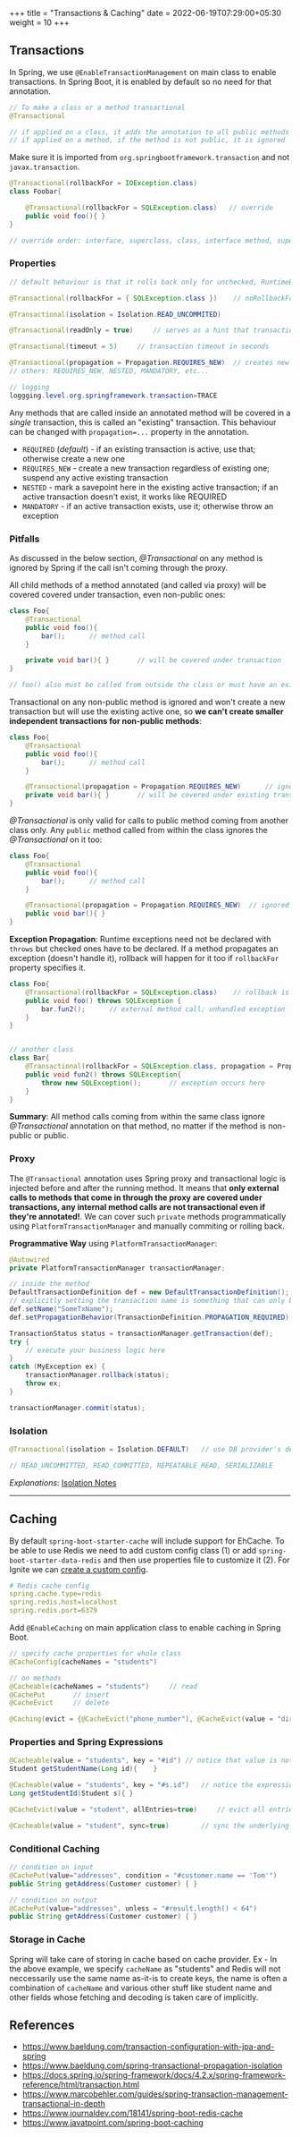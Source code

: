 +++
title = "Transactions & Caching"
date = 2022-06-19T07:29:00+05:30
weight = 10
+++

## Transactions
In Spring, we use `@EnableTransactionManagement` on main class to enable transactions. In Spring Boot, it is enabled by default so no need for that annotation. 
```java
// To make a class or a method transactional
@Transactional

// if applied on a class, it adds the annotation to all public methods and ignore all others
// if applied on a method, if the method is not public, it is ignored

```
Make sure it is imported from `org.springbootframework.transaction` and not `javax.transaction`.

```java
@Transactional(rollbackFor = IOException.class)
class Foobar{

    @Transactional(rollbackFor = SQLException.class)   // override
    public void foo(){ }
}

// override order: interface, superclass, class, interface method, superclass method, and class method
```

### Properties
```java
// default behaviour is that it rolls back only for unchecked, RuntimeExceptions

@Transactional(rollbackFor = { SQLException.class })	// noRollbackFor

@Transactional(isolation = Isolation.READ_UNCOMMITED)

@Transactional(readOnly = true)		// serves as a hint that transaction doesn't perform any insert or updates; won't cause exceptions, just a hint so it doesn't lock resources

@Transactional(timeout = 5)		// transaction timeout in seconds

@Transactional(propagation = Propagation.REQUIRES_NEW)	// creates new transaction for each child method; REQUIRED is default
// others: REQUIRES_NEW, NESTED, MANDATORY, etc...

// logging
loggging.level.org.springframework.transaction=TRACE
```

Any methods that are called inside an annotated method will be covered in a _single_ transaction, this is called an "existing" transaction. This behaviour can be changed with `propagation=...` property in the annotation.
- `REQUIRED` (_default_) - if an existing transaction is active, use that; otherwise create a new one
- `REQUIRES_NEW` - create a new transaction regardless of existing one; suspend any active existing transaction
- `NESTED` - mark a savepoint here in the existing active transaction; if an active transaction doesn't exist, it works like REQUIRED
- `MANDATORY` - if an active transaction exists, use it; otherwise throw an exception

### Pitfalls
As discussed in the below section, _@Transactional_ on any method is ignored by Spring if the call isn't coming through the proxy.

All child methods of a method annotated (and called via proxy) will be covered covered under transaction, even non-public ones:
```java
class Foo{
    @Transactional
    public void foo(){
        bar();      // method call
    }

    private void bar(){ }       // will be covered under transaction
}

// foo() also must be called from outside the class or must have an existing active transaction
```

Transactional on any non-public method is ignored and won't create a new transaction but will use the existing active one, so **we can't create smaller independent transactions for non-public methods**:
```java
class Foo{
    @Transactional
    public void foo(){
        bar();      // method call
    }

    @Transactional(propagation = Propagation.REQUIRES_NEW)      // ignored; without compiler-errors
    private void bar(){ }       // will be covered under existing transaction
}
```

_@Transactional_ is only valid for calls to public method coming from another class only. Any `public` method called from within the class ignores the _@Transactional_ on it too:
```java
class Foo{
    @Transactional
    public void foo(){
        bar();      // method call
    }

    @Transactional(propagation = Propagation.REQUIRES_NEW)  // ignored if called from foo(); works when called from outside class Foo
    public void bar(){ }
}
```

**Exception Propagation**: Runtime exceptions need not be declared with `throws` but checked ones have to be declared. If a method propagates an exception (doesn't handle it), rollback will happen for it too if `rollbackFor` property specifies it.
```java
class Foo{
    @Transactional(rollbackFor = SQLException.class)    // rollback is becuase of exception propagation; not in the same transaction as bar()
    public void foo() throws SQLException {
        bar.fun2();      // external method call; unhandled exception
    }  
}


// another class
class Bar{
    @Transactional(rollbackFor = SQLException.class, propagation = Propagation.REQUIRES_NEW)    // new transaction
    public void fun2() throws SQLException{
        throw new SQLException();       // exception occurs here
    }
}
```

**Summary**: All method calls coming from within the same class ignore _@Transactional_ annotation on that method, no matter if the method is non-public or public.

### Proxy
The `@Transactional` annotation uses Spring proxy and transactional logic is injected before and after the running method. It means that **only external calls to methods that come in through the proxy are covered under transactions, any internal method calls are not transactional even if they're annotated!**. We can cover such `private` methods programmatically using `PlatformTransactionManager` and manually commiting or rolling back.

**Programmative Way** using `PlatformTransactionManager`:
```java
@Autowired
private PlatformTransactionManager transactionManager;

// inside the method
DefaultTransactionDefinition def = new DefaultTransactionDefinition();
// explicitly setting the transaction name is something that can only be done programmatically
def.setName("SomeTxName");
def.setPropagationBehavior(TransactionDefinition.PROPAGATION_REQUIRED);

TransactionStatus status = transactionManager.getTransaction(def);
try {
    // execute your business logic here
}
catch (MyException ex) {
    transactionManager.rollback(status);
    throw ex;
}

transactionManager.commit(status);
```

### Isolation
```java
@Transactional(isolation = Isolation.DEFAULT)   // use DB provider's default level

// READ_UNCOMMITTED, READ_COMMITTED, REPEATABLE_READ, SERIALIZABLE
```
_Explanations_: [Isolation Notes](/db/rdbms/concepts/#issues)

---
## Caching
By default `spring-boot-starter-cache` will include support for EhCache. To be able to use Redis we need to add custom config class (1) or add `spring-boot-starter-data-redis` and then use properties file to customize it (2). For Ignite we can [create a custom config](https://medium.com/swlh/spring-cache-with-apache-ignite-def103cae35).

```yaml
# Redis cache config
spring.cache.type=redis
spring.redis.host=localhost
spring.redis.port=6379
```

Add `@EnableCaching` on main application class to enable caching in Spring Boot.

```java
// specify cache properties for whole class
@CacheConfig(cacheNames = "students")

// on methods
@Cacheable(cacheNames = "students")		// read
@CachePut		// insert
@CacheEvict		// delete

@Caching(evict = {@CacheEvict("phone_number"), @CacheEvict(value = "directory", key = "#student.id") })  // using same annotation multiple times
```

### Properties and Spring Expressions
```java
@Cacheable(value = "students", key = "#id")	// notice that value is not "key's value" but alias for "cacheNames" property only
Student getStudentName(Long id){	}

@Cacheable(value = "students", key = "#s.id")	// notice the expression
Long getStudentId(Student s){ }

@CacheEvict(value = "student", allEntries=true)		// evict all entries from cache

@Cacheable(value = "student", sync=true)		// sync the underlying method (for multi-threading)
```

### Conditional Caching
```java
// condition on input
@CachePut(value="addresses", condition = "#customer.name == 'Tom'")
public String getAddress(Customer customer) { }

// condition on output
@CachePut(value="addresses", unless = "#result.length() < 64")
public String getAddress(Customer customer) { }
```

### Storage in Cache
Spring will take care of storing in cache based on cache provider. Ex - In the above example, we specify `cacheName` as "students" and Redis will not neccessarily use the same name as-it-is to create keys, the name is often a combination of `cacheName` and various other stuff like student name and other fields whose fetching and decoding is taken care of implicitly.   

## References
- https://www.baeldung.com/transaction-configuration-with-jpa-and-spring
- https://www.baeldung.com/spring-transactional-propagation-isolation
- https://docs.spring.io/spring-framework/docs/4.2.x/spring-framework-reference/html/transaction.html
- https://www.marcobehler.com/guides/spring-transaction-management-transactional-in-depth
- https://www.journaldev.com/18141/spring-boot-redis-cache
- https://www.javatpoint.com/spring-boot-caching